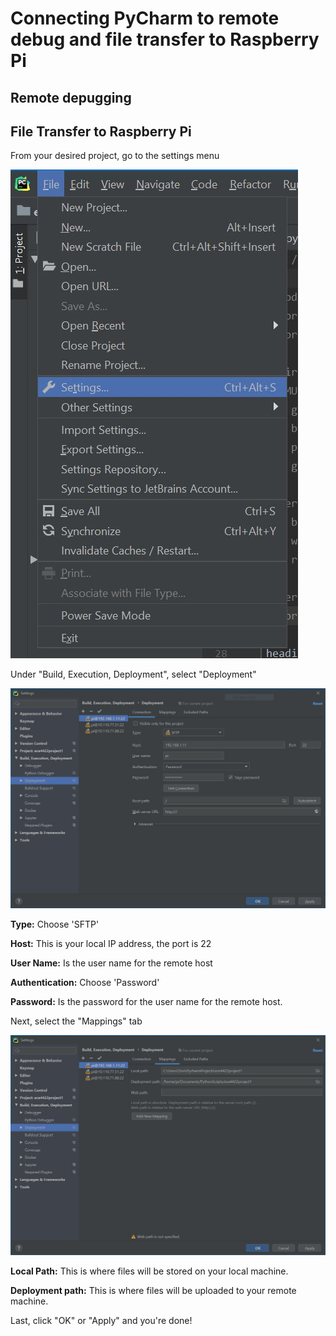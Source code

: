 
<h1>Connecting PyCharm to remote debug and file transfer to Raspberry Pi</h1>

<h2>Remote depugging</h2>

<h2>File Transfer to Raspberry Pi</h2>

From your desired project, go to the settings menu

![PyCharm settings dropdown](/ConnectingPyCharm/Images/Settings_Menu.JPG)

Under "Build, Execution, Deployment", select "Deployment"

![Deployment Settings](/ConnectingPyCharm/Images/Deployment.JPG)

**Type:** Choose 'SFTP'

**Host:** This is your local IP address, the port is 22

**User Name:** Is the user name for the remote host

**Authentication:** Choose 'Password'

**Password:** Is the password for the user name for the remote host.

Next, select the "Mappings" tab

![Mapping Settings](/ConnectingPyCharm/Images/Deployment_Mappings.JPG)

**Local Path:** This is where files will be stored on your local machine.

**Deployment path:** This is where files will be uploaded to your remote machine.

Last, click "OK" or "Apply" and you're done!
